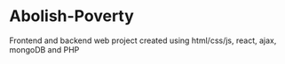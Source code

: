 # Abolish-Poverty
Frontend and backend web project created using html/css/js, react, ajax, mongoDB and PHP

